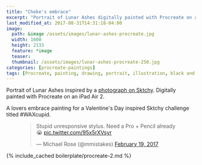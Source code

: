 ```yaml
---
title: "Choke's embrace"
excerpt: "Portrait of Lunar Ashes digitally painted with Procreate on an iPad."
last_modified_at: 2017-08-31T14:31:18-04:00
image: 
  path: &image /assets/images/lunar-ashes-procreate.jpg
  width: 1600
  height: 2133
  feature: *image
  teaser:
  thumbnail: /assets/images/lunar-ashes-procreate-250.jpg
categories: [procreate-paintings]
tags: [Procreate, painting, drawing, portrait, illustration, black and white, time lapse]
---
```


Portrait of Lunar Ashes inspired by a [photograph on Sktchy](​http://sktchy.com/pSkSa ). Digitally painted with Procreate on an iPad Air 2.

A lovers embrace painting for a Valentine's Day inspired Sktchy challenge titled #WAXcupid.

<figure>
  <blockquote class="twitter-tweet" data-lang="en"><p lang="en" dir="ltr">Stupid unresponsive stylus. Need a Pro + Pencil already 😭 <a href="https://t.co/95x5rXVsyr">pic.twitter.com/95x5rXVsyr</a></p>&mdash; Michael Rose (@mmistakes) <a href="https://twitter.com/mmistakes/status/833362456743440384">February 19, 2017</a></blockquote>
  <script async src="//platform.twitter.com/widgets.js" charset="utf-8"></script>
</figure>

{% include_cached boilerplate/procreate-2.md %}
